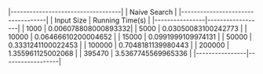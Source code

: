 |-----------------------------------|
|         Naive Search              |
|-----------------------------------|
|   Input Size   |  Running Time(s)  |
|----------------|------------------|
|      1000       | 0.006078808000893332|
|      5000       | 0.03050083100242773 |
|     10000       | 0.06466610200004652 |
|     15000       | 0.0991999109974131  |
|     50000       | 0.3331241100022453  |
|    100000       | 0.7048181139980443  |
|    200000       | 1.355961125002068   |
|    395470       | 3.5367745569965336  |
|----------------|------------------|
